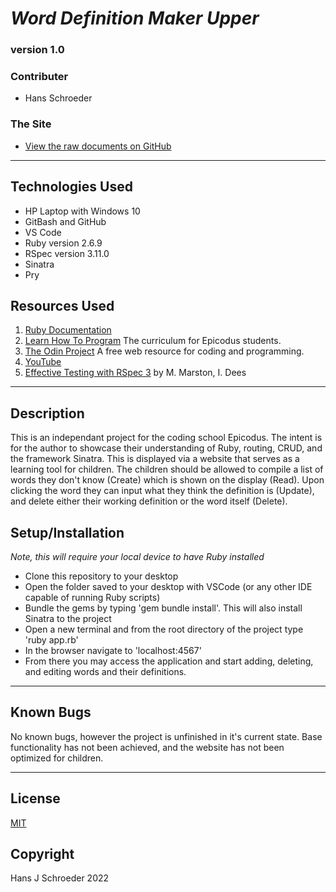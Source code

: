 # _Word Definition Maker Upper_
### version 1.0

### Contributer
* Hans Schroeder

### The Site
* [View the raw documents on GitHub](https://github.com/hajschroeder/Word_Definer)
---

## Technologies Used
* HP Laptop with Windows 10
* GitBash and GitHub
* VS Code
* Ruby version 2.6.9
* RSpec version 3.11.0
* Sinatra
* Pry

## Resources Used
1. [Ruby Documentation](https://ruby-doc.org/) 
1. [Learn How To Program](https://learnhowtoprogram.com) The curriculum for Epicodus students.
1. [The Odin Project](https://theodinproject.com) A free web resource for coding and programming.
1. [YouTube](www.youtube.com)
1. [Effective Testing with RSpec 3](https://pragprog.com/titles/rspec3/effective-testing-with-rspec-3/) by M. Marston, I. Dees

---

## Description

This is an independant project for the coding school Epicodus. The intent is for the author to showcase their understanding of Ruby, routing, CRUD, and the framework Sinatra. This is displayed via a website that serves as a learning tool for children. The children should be allowed to compile a list of words they don't know (Create) which is shown on the display (Read). Upon clicking the word they can input what they think the definition is (Update), and delete either their working definition or the word itself (Delete). 

## Setup/Installation
_Note, this will require your local device to have Ruby installed_
* Clone this repository to your desktop
* Open the folder saved to your desktop with VSCode (or any other IDE capable of running Ruby scripts)
* Bundle the gems by typing 'gem bundle install'. This will also install Sinatra to the project
* Open a new terminal and from the root directory of the project type 'ruby app.rb'
* In the browser navigate to 'localhost:4567' 
* From there you may access the application and start adding, deleting, and editing words and their definitions. 
___

## Known Bugs
No known bugs, however the project is unfinished in it's current state. Base functionality has not been achieved, and the website has not been optimized for children. 

---

## License 
[MIT](https://choosealicense.com/licenses/mit/)

## Copyright
Hans J Schroeder 2022